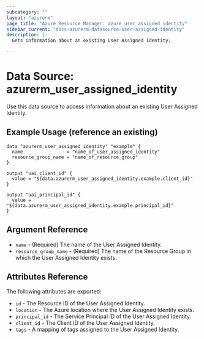 ```yaml
---
subcategory: ""
layout: "azurerm"
page_title: "Azure Resource Manager: azure_user_assigned_identity"
sidebar_current: "docs-azurerm-datasource-user-assigned-identity"
description: |-
  Gets information about an existing User Assigned Identity.

---
```


# Data Source: azurerm_user_assigned_identity

Use this data source to access information about an existing User Assigned Identity.

## Example Usage (reference an existing)

```hcl
data "azurerm_user_assigned_identity" "example" {
  name                = "name_of_user_assigned_identity"
  resource_group_name = "name_of_resource_group"
}

output "uai_client_id" {
  value = "${data.azurerm_user_assigned_identity.example.client_id}"
}

output "uai_principal_id" {
  value = "${data.azurerm_user_assigned_identity.example.principal_id}"
}
```

## Argument Reference

* `name` - (Required)  The name of the User Assigned Identity.
* `resource_group_name` - (Required) The name of the Resource Group in which the User Assigned Identity exists.

## Attributes Reference

The following attributes are exported:

* `id` - The Resource ID of the User Assigned Identity.
* `location` - The Azure location where the User Assigned Identity exists.
* `principal_id` - The Service Principal ID of the User Assigned Identity.
* `client_id` - The Client ID of the User Assigned Identity.
* `tags` - A mapping of tags assigned to the User Assigned Identity.
